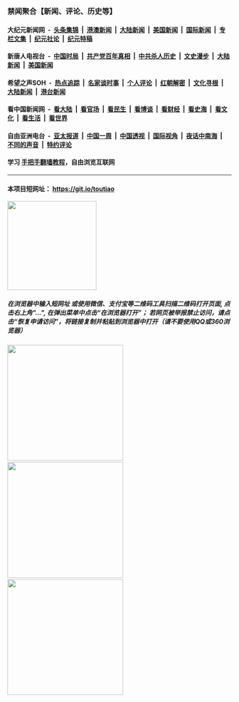 ### 禁闻聚合【新闻、评论、历史等】

#### 大纪元新闻网 &nbsp;-&nbsp; [头条集锦](indexes/E头条集锦.md?t=02100733) &nbsp;|&nbsp; [港澳新闻](indexes/E港澳新闻.md?t=02100733)  &nbsp;|&nbsp; [大陆新闻](indexes/E大陆新闻.md?t=02100733) &nbsp;|&nbsp; [美国新闻](indexes/E美国新闻.md?t=02100733) &nbsp;|&nbsp; [国际新闻](indexes/E国际新闻.md?t=02100733) &nbsp;|&nbsp; [专栏文集](indexes/E专栏文集.md?t=02100733) &nbsp;|&nbsp; [纪元社论](indexes/E纪元社论.md?t=02100733) &nbsp;|&nbsp; [纪元特稿](indexes/E纪元特稿.md?t=02100733) 

#### 新唐人电视台 &nbsp;-&nbsp; [中国时局](indexes/N中国时局.md?t=02100733) &nbsp;|&nbsp; [共产党百年真相](indexes/N共产党百年真相.md?t=02100733) &nbsp;|&nbsp; [中共杀人历史](indexes/N中共杀人历史.md?t=02100733) &nbsp;|&nbsp; [文史漫步](indexes/N文史漫步.md?t=02100733) &nbsp;|&nbsp; [大陆新闻](indexes/N大陆新闻.md?t=02100733) &nbsp;|&nbsp; [美国新闻](indexes/N美国新闻.md?t=02100733)

#### 希望之声SOH &nbsp;-&nbsp; [热点追踪](indexes/H热点追踪.md?t=02100733) &nbsp;|&nbsp; [名家谈时事](indexes/H名家谈时事.md?t=02100733) &nbsp;|&nbsp; [个人评论](indexes/H个人评论.md?t=02100733)  &nbsp;|&nbsp; [红朝解密](indexes/H红朝解密.md?t=02100733) &nbsp;|&nbsp; [文化寻根](indexes/H文化寻根.md?t=02100733) &nbsp;|&nbsp; [大陆新闻](indexes/H大陆新闻.md?t=02100733) &nbsp;|&nbsp; [港台新闻](indexes/H港台新闻.md?t=02100733)

#### 看中国新闻网 &nbsp;-&nbsp; [看大陆](indexes/S看大陆.md?t=02100733) &nbsp;|&nbsp; [看官场](indexes/S看官场.md?t=02100733) &nbsp;|&nbsp; [看民生](indexes/S看民生.md?t=02100733)  &nbsp;|&nbsp; [看博谈](indexes/S看博谈.md?t=02100733) &nbsp;|&nbsp; [看财经](indexes/S看财经.md?t=02100733) &nbsp;|&nbsp; [看史海](indexes/S看史海.md?t=02100733) &nbsp;|&nbsp; [看文化](indexes/S看文化.md?t=02100733) &nbsp;|&nbsp; [看生活](indexes/S看生活.md?t=02100733) &nbsp;|&nbsp; [看世界](indexes/S看世界.md?t=02100733)

#### 自由亚洲电台 &nbsp;-&nbsp; [亚太报道](indexes/R亚太报道.md?t=02100733) &nbsp;|&nbsp; [中国一周](indexes/R中国一周.md?t=02100733) &nbsp;|&nbsp; [中国透视](indexes/R中国透视.md?t=02100733)  &nbsp;|&nbsp; [国际视角](indexes/R国际视角.md?t=02100733) &nbsp;|&nbsp; [夜话中南海](indexes/R夜话中南海.md?t=02100733) &nbsp;|&nbsp; [不同的声音](indexes/R不同的声音.md?t=02100733) &nbsp;|&nbsp; [特约评论](indexes/R特约评论.md?t=02100733)

#### 学习 [手把手翻墙教程](https://github.com/gfw-breaker/guides/wiki)，自由浏览互联网

----

#### 本项目短网址： https://git.io/toutiao
<img src="https://raw.githubusercontent.com/gfw-breaker/banned-news/master/scripts/img/qr.png" width="200px"/>  

##### 在浏览器中输入短网址 或使用微信、支付宝等二维码工具扫描二维码打开页面, 点击右上角"...", 在弹出菜单中点击“在浏览器打开”； 若网页被举报禁止访问，请点击“恢复申请访问”，将链接复制并粘贴到浏览器中打开（请不要使用QQ或360浏览器）

<img src="https://raw.githubusercontent.com/gfw-breaker/banned-news/master/scripts/img/1.png" width="260px"/> &nbsp; <img src="https://raw.githubusercontent.com/gfw-breaker/banned-news/master/scripts/img/2.png" width="260px"/> &nbsp; <img src="https://raw.githubusercontent.com/gfw-breaker/banned-news/master/scripts/img/3.png" width="260px"/>
